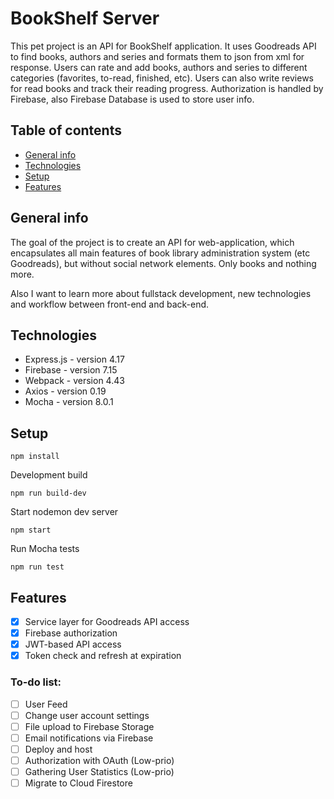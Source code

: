 # BookShelf Server

This pet project is an API for BookShelf application. It uses Goodreads API to find books, authors and series and formats them to json from xml for response. Users can rate and add books, authors and series to different categories (favorites, to-read, finished, etc). Users can also write reviews for read books and track their reading progress. Authorization is handled by Firebase, also Firebase Database is used to store user info.

## Table of contents

- [General info](#general-info)
- [Technologies](#technologies)
- [Setup](#setup)
- [Features](#features)

## General info

The goal of the project is to create an API for web-application, which encapsulates all main features of book library administration system (etc Goodreads), but without social network elements. Only books and nothing more.

Also I want to learn more about fullstack development, new technologies and workflow between front-end and back-end.

## Technologies

- Express.js - version 4.17
- Firebase - version 7.15
- Webpack - version 4.43
- Axios - version 0.19
- Mocha - version 8.0.1

## Setup

```
npm install
```

Development build

```
npm run build-dev
```

Start nodemon dev server

```
npm start
```

Run Mocha tests

```
npm run test
```

## Features

- [x] Service layer for Goodreads API access
- [x] Firebase authorization
- [x] JWT-based API access
- [x] Token check and refresh at expiration

### To-do list:

- [ ] User Feed
- [ ] Change user account settings
- [ ] File upload to Firebase Storage
- [ ] Email notifications via Firebase
- [ ] Deploy and host
- [ ] Authorization with OAuth (Low-prio)
- [ ] Gathering User Statistics (Low-prio)
- [ ] Migrate to Cloud Firestore
